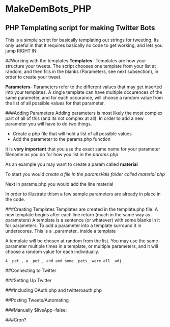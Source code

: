 MakeDemBots_PHP
===============

## PHP Templating script for making Twitter Bots

This is a simple script for basically templating out strings for tweeting. Its only useful in that it requires basically no code to get working, and
lets you jump RIGHT IN!

##Working with the templates
**Templates**-
Templates are how your structure your tweets. The script chooses one template from your list at random, and then fills in the blanks (Parameters, see next subsection), in order to create your tweet.

**Parameters**-
Parameters refer to the different values that may get inserted into your templates. A single template can have multiple occurences of the same parameter, and for each occurance, will choose a random value from the list of all possible values for that parameter.


###Adding Parameters
Adding parameters is most likely the most complex part of all of this (and its not complex at all). In order to add a new parameter you will have to do two things.
* Create a php file that will hold a list of all possible values
* Add the parameter to the params.php function

It is **very important** that you use the exact same name for your parameter filename as you do for how you list in the *params.php* 

As an example you may want to create a param called **material**

To start you would *create a file in the paramsVals folder called material.php*

Next in params.php you would add the line 
	material
	
In order to illustrate thism a few sample parameters are already in place in the code.

###Creating Templates
Templates are created in the template.php file. 
A new template begins after each line return (much in the same way as parameters)
A template is a sentence (or whatever) with some blanks in it for parameters.
To add a parameter into a template surround it in underscores.
	This is a \_parameter\_ inside a template
	
A template will be chosen at random from the list.
You may use the same parameter multiple times in a template, or multiple parameters, and it will choose a random value for each individually.

	A _pet_, a _pet_, and and some _pets_ were all _adj_.

##Connecting to Twitter

###Setting Up Twitter

###Including OAuth.php and twitteroauth.php

##Posting Tweets/Automating

###Manually
	$liveApp=false;

###Cron?